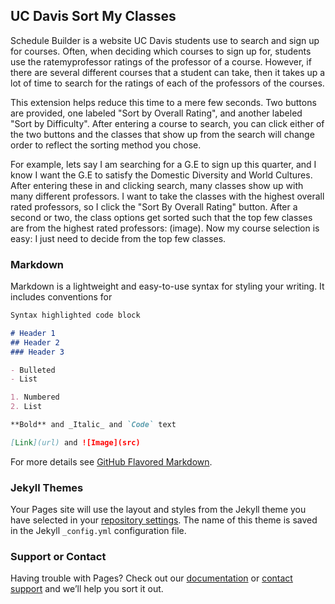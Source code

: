 ## UC Davis Sort My Classes

Schedule Builder is a website UC Davis students use to search and sign up for courses. Often, when deciding which courses to sign up for, 
students use the ratemyprofessor ratings of the professor of a course. However, if there are several different courses that a student
can take, then it takes up a lot of time to search for the ratings of each of the professors of the courses. 

This extension helps reduce this time to a mere few seconds. Two buttons are provided, one labeled "Sort by Overall Rating", and another labeled
"Sort by Difficulty". After entering a course to search, you can click either of the two buttons and the classes that show up from the search 
will change order to reflect the sorting method you chose.

For example, lets say I am searching for a G.E to sign up this quarter, and I know I want the G.E to satisfy the Domestic Diversity and World Cultures. After entering these in and clicking search, many classes show up with many different professors. I want to take the classes with 
the highest overall rated professors, so I click the "Sort By Overall Rating" button. After a second or two, the class options get sorted such that the top few classes are from the highest rated professors: (image). Now my course selection is easy: I just need to decide from the top few classes. 

### Markdown

Markdown is a lightweight and easy-to-use syntax for styling your writing. It includes conventions for

```markdown
Syntax highlighted code block

# Header 1
## Header 2
### Header 3

- Bulleted
- List

1. Numbered
2. List

**Bold** and _Italic_ and `Code` text

[Link](url) and ![Image](src)
```

For more details see [GitHub Flavored Markdown](https://guides.github.com/features/mastering-markdown/).

### Jekyll Themes

Your Pages site will use the layout and styles from the Jekyll theme you have selected in your [repository settings](https://github.com/RachitSharma2001/SortMyClasses/settings/pages). The name of this theme is saved in the Jekyll `_config.yml` configuration file.

### Support or Contact

Having trouble with Pages? Check out our [documentation](https://docs.github.com/categories/github-pages-basics/) or [contact support](https://support.github.com/contact) and we’ll help you sort it out.
